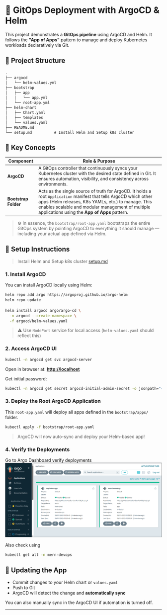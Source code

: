 # 🚀 GitOps Deployment with ArgoCD & Helm

This project demonstrates a **GitOps pipeline** using ArgoCD and Helm. It follows the **"App of Apps"** pattern to manage and deploy Kubernetes workloads declaratively via Git.


## 🧱 Project Structure

```
.
├── argocd
│   └── helm-values.yml      
├── bootstrap                     
│   ├── app
│   │   └── app.yml         
│   └── root-app.yml             
├── helm-chart            
│   ├── Chart.yaml                
│   ├── templates                 
│   └── values.yaml              
├── README.md
└── setup.md          # Install Helm and Setup k8s cluster
```

## 🎯 Key Concepts

| Component            | Role & Purpose                                                                                                                                                                                                                                                                |
| -------------------- | ----------------------------------------------------------------------------------------------------------------------------------------------------------------------------------------------------------------------------------------------------------------------------- |
| **ArgoCD**           | A GitOps controller that continuously syncs your Kubernetes cluster with the desired state defined in Git. It ensures automation, visibility, and consistency across environments.                                                                                                                                        |
| **Bootstrap Folder** | Acts as the single source of truth for ArgoCD. It holds a root `Application` manifest that tells ArgoCD which other apps (Helm releases, K8s YAMLs, etc.) to manage. This enables scalable and modular management of multiple applications using the **App of Apps** pattern. |

> ⚙️ In essence, the `bootstrap/root-app.yaml` bootstraps the entire GitOps system by pointing ArgoCD to everything it should manage — including your actual app defined via Helm.


## 🚀 Setup Instructions

> Install Helm and Setup k8s cluster [setup.md](./setup.md)

### 1. Install ArgoCD

You can install ArgoCD locally using Helm:

```bash
helm repo add argo https://argoproj.github.io/argo-helm
helm repo update

helm install argocd argo/argo-cd \
  -n argocd --create-namespace \
  -f argocd/helm-values.yaml
````

> ⚠️ Use `NodePort` service for local access (`helm-values.yaml` should reflect this)

### 2. Access ArgoCD UI

```bash
kubectl -n argocd get svc argocd-server
```

Open in browser at:
**[http://localhost](http://localhost:30080)**

Get initial password:

```bash
kubectl -n argocd get secret argocd-initial-admin-secret -o jsonpath="{.data.password}" | base64 -d
```


### 3. Deploy the Root ArgoCD Application

This `root-app.yaml` will deploy all apps defined in the `bootstrap/apps/` folder.

```bash
kubectl apply -f bootstrap/root-app.yaml
```

> ArgoCD will now auto-sync and deploy your Helm-based app!

### 4. Verify the Deployments
Go to Argo Dashboard verify deployments
![argo-dash](./argo-dash.png)


Also check using 
```bash
kubectl get all -n mern-devops
```


## 🔄 Updating the App

* Commit changes to your Helm chart or `values.yaml`
* Push to Git
* ArgoCD will detect the change and **automatically sync**

You can also manually sync in the ArgoCD UI if automation is turned off.

---